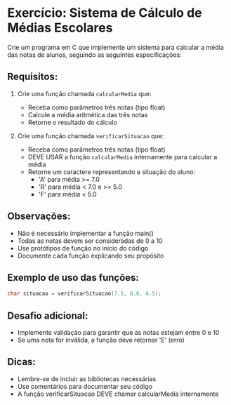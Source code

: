 # Exercício: Sistema de Cálculo de Médias Escolares

Crie um programa em C que implemente um sistema para calcular a média das notas de alunos, seguindo as seguintes especificações:

## Requisitos:

1. Crie uma função chamada `calcularMedia` que:
   - Receba como parâmetros três notas (tipo float)
   - Calcule a média aritmética das três notas
   - Retorne o resultado do cálculo

2. Crie uma função chamada `verificarSituacao` que:
   - Receba como parâmetros três notas (tipo float)
   - DEVE USAR a função `calcularMedia` internamente para calcular a média
   - Retorne um caractere representando a situação do aluno:
     * 'A' para média >= 7.0
     * 'R' para média < 7.0 e >= 5.0
     * 'F' para média < 5.0

## Observações:
- Não é necessário implementar a função main()
- Todas as notas devem ser consideradas de 0 a 10
- Use protótipos de função no início do código
- Documente cada função explicando seu propósito

## Exemplo de uso das funções:
```c
char situacao = verificarSituacao(7.5, 8.0, 6.5);
```

## Desafio adicional:
- Implemente validação para garantir que as notas estejam entre 0 e 10
- Se uma nota for inválida, a função deve retornar 'E' (erro)

## Dicas:
- Lembre-se de incluir as bibliotecas necessárias
- Use comentários para documentar seu código
- A função verificarSituacao DEVE chamar calcularMedia internamente
